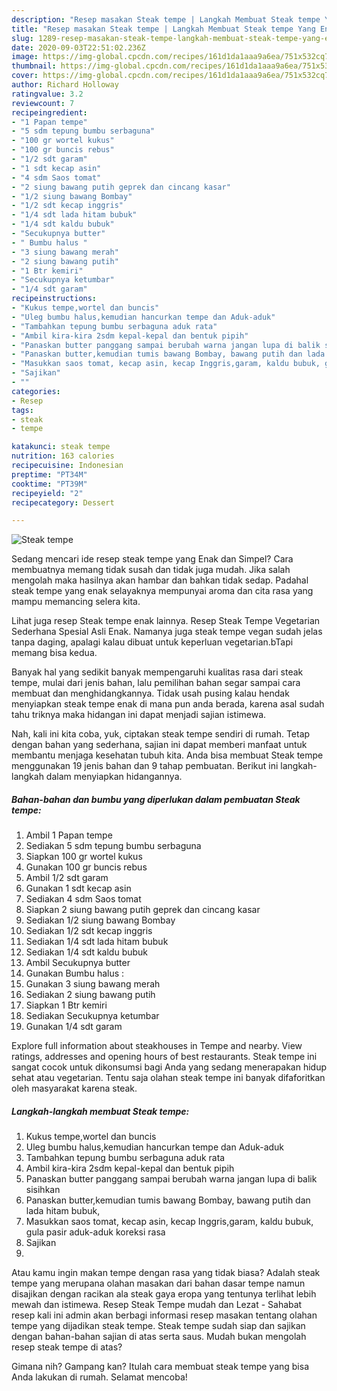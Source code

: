 ```yaml
---
description: "Resep masakan Steak tempe | Langkah Membuat Steak tempe Yang Enak Dan Lezat"
title: "Resep masakan Steak tempe | Langkah Membuat Steak tempe Yang Enak Dan Lezat"
slug: 1289-resep-masakan-steak-tempe-langkah-membuat-steak-tempe-yang-enak-dan-lezat
date: 2020-09-03T22:51:02.236Z
image: https://img-global.cpcdn.com/recipes/161d1da1aaa9a6ea/751x532cq70/steak-tempe-foto-resep-utama.jpg
thumbnail: https://img-global.cpcdn.com/recipes/161d1da1aaa9a6ea/751x532cq70/steak-tempe-foto-resep-utama.jpg
cover: https://img-global.cpcdn.com/recipes/161d1da1aaa9a6ea/751x532cq70/steak-tempe-foto-resep-utama.jpg
author: Richard Holloway
ratingvalue: 3.2
reviewcount: 7
recipeingredient:
- "1 Papan tempe"
- "5 sdm tepung bumbu serbaguna"
- "100 gr wortel kukus"
- "100 gr buncis rebus"
- "1/2 sdt garam"
- "1 sdt kecap asin"
- "4 sdm Saos tomat"
- "2 siung bawang putih geprek dan cincang kasar"
- "1/2 siung bawang Bombay"
- "1/2 sdt kecap inggris"
- "1/4 sdt lada hitam bubuk"
- "1/4 sdt kaldu bubuk"
- "Secukupnya butter"
- " Bumbu halus "
- "3 siung bawang merah"
- "2 siung bawang putih"
- "1 Btr kemiri"
- "Secukupnya ketumbar"
- "1/4 sdt garam"
recipeinstructions:
- "Kukus tempe,wortel dan buncis"
- "Uleg bumbu halus,kemudian hancurkan tempe dan Aduk-aduk"
- "Tambahkan tepung bumbu serbaguna aduk rata"
- "Ambil kira-kira 2sdm kepal-kepal dan bentuk pipih"
- "Panaskan butter panggang sampai berubah warna jangan lupa di balik sisihkan"
- "Panaskan butter,kemudian tumis bawang Bombay, bawang putih dan lada hitam bubuk,"
- "Masukkan saos tomat, kecap asin, kecap Inggris,garam, kaldu bubuk, gula pasir aduk-aduk koreksi rasa"
- "Sajikan"
- ""
categories:
- Resep
tags:
- steak
- tempe

katakunci: steak tempe 
nutrition: 163 calories
recipecuisine: Indonesian
preptime: "PT34M"
cooktime: "PT39M"
recipeyield: "2"
recipecategory: Dessert

---
```



![Steak tempe](https://img-global.cpcdn.com/recipes/161d1da1aaa9a6ea/751x532cq70/steak-tempe-foto-resep-utama.jpg)

Sedang mencari ide resep steak tempe yang Enak dan Simpel? Cara membuatnya memang tidak susah dan tidak juga mudah. Jika salah mengolah maka hasilnya akan hambar dan bahkan tidak sedap. Padahal steak tempe yang enak selayaknya mempunyai aroma dan cita rasa yang mampu memancing selera kita.

Lihat juga resep Steak tempe enak lainnya. Resep Steak Tempe Vegetarian Sederhana Spesial Asli Enak. Namanya juga steak tempe vegan sudah jelas tanpa daging, apalagi kalau dibuat untuk keperluan vegetarian.bTapi memang bisa kedua.

Banyak hal yang sedikit banyak mempengaruhi kualitas rasa dari steak tempe, mulai dari jenis bahan, lalu pemilihan bahan segar sampai cara membuat dan menghidangkannya. Tidak usah pusing kalau hendak menyiapkan steak tempe enak di mana pun anda berada, karena asal sudah tahu triknya maka hidangan ini dapat menjadi sajian istimewa.


Nah, kali ini kita coba, yuk, ciptakan steak tempe sendiri di rumah. Tetap dengan bahan yang sederhana, sajian ini dapat memberi manfaat untuk membantu menjaga kesehatan tubuh kita. Anda bisa membuat Steak tempe menggunakan 19 jenis bahan dan 9 tahap pembuatan. Berikut ini langkah-langkah dalam menyiapkan hidangannya.

<!--inarticleads1-->

##### Bahan-bahan dan bumbu yang diperlukan dalam pembuatan Steak tempe:

1. Ambil 1 Papan tempe
1. Sediakan 5 sdm tepung bumbu serbaguna
1. Siapkan 100 gr wortel kukus
1. Gunakan 100 gr buncis rebus
1. Ambil 1/2 sdt garam
1. Gunakan 1 sdt kecap asin
1. Sediakan 4 sdm Saos tomat
1. Siapkan 2 siung bawang putih geprek dan cincang kasar
1. Sediakan 1/2 siung bawang Bombay
1. Sediakan 1/2 sdt kecap inggris
1. Sediakan 1/4 sdt lada hitam bubuk
1. Sediakan 1/4 sdt kaldu bubuk
1. Ambil Secukupnya butter
1. Gunakan  Bumbu halus :
1. Gunakan 3 siung bawang merah
1. Sediakan 2 siung bawang putih
1. Siapkan 1 Btr kemiri
1. Sediakan Secukupnya ketumbar
1. Gunakan 1/4 sdt garam


Explore full information about steakhouses in Tempe and nearby. View ratings, addresses and opening hours of best restaurants. Steak tempe ini sangat cocok untuk dikonsumsi bagi Anda yang sedang menerapakan hidup sehat atau vegetarian. Tentu saja olahan steak tempe ini banyak difaforitkan oleh masyarakat karena steak. 

<!--inarticleads2-->

##### Langkah-langkah membuat Steak tempe:

1. Kukus tempe,wortel dan buncis
1. Uleg bumbu halus,kemudian hancurkan tempe dan Aduk-aduk
1. Tambahkan tepung bumbu serbaguna aduk rata
1. Ambil kira-kira 2sdm kepal-kepal dan bentuk pipih
1. Panaskan butter panggang sampai berubah warna jangan lupa di balik sisihkan
1. Panaskan butter,kemudian tumis bawang Bombay, bawang putih dan lada hitam bubuk,
1. Masukkan saos tomat, kecap asin, kecap Inggris,garam, kaldu bubuk, gula pasir aduk-aduk koreksi rasa
1. Sajikan
1. 


Atau kamu ingin makan tempe dengan rasa yang tidak biasa? Adalah steak tempe yang merupana olahan masakan dari bahan dasar tempe namun disajikan dengan racikan ala steak gaya eropa yang tentunya terlihat lebih mewah dan istimewa. Resep Steak Tempe mudah dan Lezat - Sahabat resep kali ini admin akan berbagi informasi resep masakan tentang olahan tempe yang dijadikan steak tempe. Steak tempe sudah siap dan sajikan dengan bahan-bahan sajian di atas serta saus. Mudah bukan mengolah resep steak tempe di atas? 

Gimana nih? Gampang kan? Itulah cara membuat steak tempe yang bisa Anda lakukan di rumah. Selamat mencoba!
